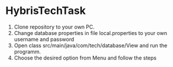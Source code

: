 # HybrisTechTask
1. Clone repository to your own PC.
2. Change database properties in file local.properties to your own username and password
3. Open class src/main/java/com/tech/database/View and run the programm.
4. Choose the desired option from Menu and follow the steps
